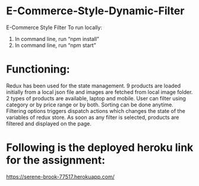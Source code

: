 # E-Commerce-Style-Dynamic-Filter
E-Commerce Style Filter 
To run locally:
1)	In command line, run “npm install”
2)	In command line, run “npm start”

# Functioning:	
Redux has been used for the state management. 9 products are loaded initially from a local json file and images are fetched from local image folder. 2 types of products are available, laptop and mobile. User can filter using category or by price range or by both. Sorting can be done anytime.
Filtering options triggers dispatch actions which changes the state of the variables of redux store. As soon as any filter is selected, products are filtered and displayed on the page.
# Following is the deployed heroku link for the assignment:

https://serene-brook-77517.herokuapp.com/
